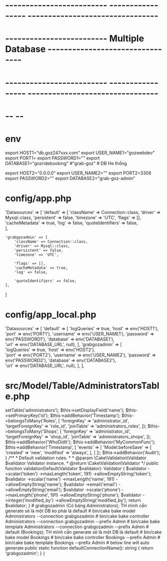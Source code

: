 
# ------------------------- ----------------- --------------------------------
# ------------------------- Multiple Database --------------------------------
# ------------------------- ----------------- --------------------------------
# -- --

# env
export HOST1="db.goz247xxx.com"
export USER_NAME1="gozwebdev"
export PORT1=
export PASSWORD1=""
export DATABASE1="gozridebooking"   #"grab-goz"     # DB He thống

export HOST2="0.0.0.0"
export USER_NAME2=""
export PORT2=3306
export PASSWORD2=""
export DATABASE2="grab-goz-admin"

# config/app.php 
'Datasources' => [ 
    'default' => [
        'className' => Connection::class,
        'driver' => Mysql::class,
        'persistent' => false,
        'timezone' => 'UTC', 
        'flags' => [],
        'cacheMetadata' => true,
        'log' => false, 
        'quoteIdentifiers' => false,  
    ],

    'grabgozadmin' => [
        'className' => Connection::class, 
        'driver' => Mysql::class,
        'persistent' => false,
        'timezone' => 'UTC',
            
        'flags' => [],
        'cacheMetadata' => true,
        'log' => false,

        'quoteIdentifiers' => false,
    ],
]

# config/app_local.php 
'Datasources' => [
    'default' => [ 
        'logQueries' => true, 
        'host' => env('HOST1'), 
        'port'     => env('PORT1'),
        'username' => env('USER_NAME1'),
        'password' => env('PASSWORD1'),
        'database' => env('DATABASE1'),  
        'url' => env('DATABASE_URL', null),
    ], 
    'grabgozadmin' => [  
        'logQueries' => true, 
        'host' => env('HOST2'),  
        'port'     => env('PORT2'),
        'username' => env('USER_NAME2'),
        'password' => env('PASSWORD2'),
        'database' => env('DATABASE2'),  
        'url' => env('DATABASE_URL', null),
    ],
],

# src/Model/Table/AdministratorsTable.php

<?php declare(strict_types=1); 
namespace App\Model\Table; 
use App\MyHelper\MyHelper;
use Cake\ORM\Query;
use Cake\ORM\RulesChecker;
use Cake\ORM\Table;
use Cake\Validation\Validator;
use Cake\ORM\TableRegistry;

use Cake\Core\Configure;
use Cake\Utility\Hash;
use Cake\Cache\Cache;
 
class AdministratorsTable extends Table
{ 
    public function initialize(array $config): void
    {
        parent::initialize($config); 
        $this->setTable('administrators');
        $this->setDisplayField('name');
        $this->setPrimaryKey('id');

        $this->addBehavior('Timestamp');

        $this->belongsToMany('Roles', [
            'foreignKey' => 'administrator_id',
            'targetForeignKey' => 'role_id',
            'joinTable' => 'administrators_roles',
        ]);
        $this->belongsToMany('Shops', [
            'foreignKey' => 'administrator_id',
            'targetForeignKey' => 'shop_id',
            'joinTable' => 'administrators_shops',
        ]);
 
        $this->addBehavior('WhoDidIt'); 
        $this->addBehavior('MyCommonFunc'); 
        $this->addBehavior('Timestamp', [
            'events' => [
                'Model.beforeSave' => [
                    'created'           => 'new',
                    'modified'          => 'always',
                ],
            ]
        ]); 
        $this->addBehavior('Audit');    
    }

    /**
     * Default validation rules.
     *
     * @param \Cake\Validation\Validator $validator Validator instance.
     * @return \Cake\Validation\Validator
     */
    public function validationDefault(Validator $validator): Validator
    {
        $validator
            ->scalar('token')
            ->maxLength('token', 191)
            ->allowEmptyString('token');

        $validator
            ->scalar('name')
            ->maxLength('name', 191)
            ->allowEmptyString('name');

        $validator
            ->email('email')
            ->allowEmptyString('email');

        $validator
            ->scalar('phone')
            ->maxLength('phone', 191)
            ->allowEmptyString('phone'); 

        $validator
            ->integer('modified_by')
            ->allowEmptyString('modified_by');

        return $validator;
    }
 
# grabgozadmin (Có bảng Administrators); TH mình cần generate sẽ là một DB ko phải là default
# bin/cake bake model Administrators --connection grabgozadmin
# bin/cake bake controller Administrators --connection grabgozadmin --prefix Admin
# bin/cake bake template Administrators --connection grabgozadmin --prefix Admin 

# default (Bookings); TH mình cần generate sẽ là một DB là default
# bin/cake bake model Bookings 
# bin/cake bake controller Bookings  --prefix Admin
# bin/cake bake template Bookings --prefix Admin 

# below line will auto generate
    public static function defaultConnectionName(): string
    {
        return 'grabgozadmin';
    }

}
